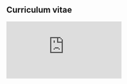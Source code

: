 ## Curriculum vitae
<embed src="https://github.com/GonzalezRvirus/RubenGonzalez.github.io/blob/master/images/CV_González_Rubén.pdf" type="application/pdf" />
